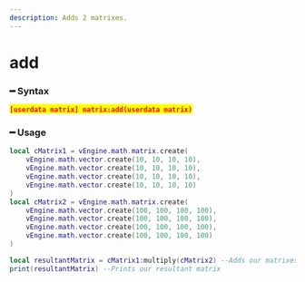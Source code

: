 ```yaml
---
description: Adds 2 matrixes.
---
```


# add

### ━ Syntax

<mark style="color:red;">**`[userdata matrix] matrix:add(userdata matrix)`**</mark>

### ━ Usage

```lua
local cMatrix1 = vEngine.math.matrix.create(
    vEngine.math.vector.create(10, 10, 10, 10),
    vEngine.math.vector.create(10, 10, 10, 10),
    vEngine.math.vector.create(10, 10, 10, 10),
    vEngine.math.vector.create(10, 10, 10, 10)
)
local cMatrix2 = vEngine.math.matrix.create(
    vEngine.math.vector.create(100, 100, 100, 100),
    vEngine.math.vector.create(100, 100, 100, 100),
    vEngine.math.vector.create(100, 100, 100, 100),
    vEngine.math.vector.create(100, 100, 100, 100)
)

local resultantMatrix = cMatrix1:multiply(cMatrix2) --Adds our matrixes
print(resultantMatrix) --Prints our resultant matrix
```
